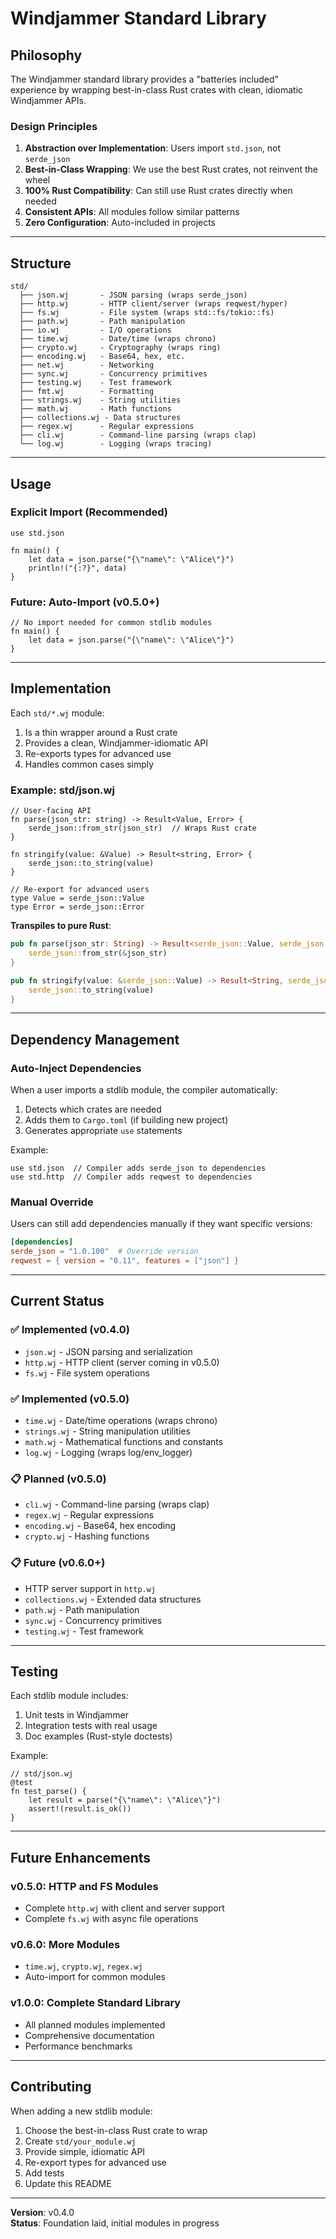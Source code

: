 # Windjammer Standard Library

## Philosophy

The Windjammer standard library provides a "batteries included" experience by wrapping best-in-class Rust crates with clean, idiomatic Windjammer APIs.

### Design Principles

1. **Abstraction over Implementation**: Users import `std.json`, not `serde_json`
2. **Best-in-Class Wrapping**: We use the best Rust crates, not reinvent the wheel
3. **100% Rust Compatibility**: Can still use Rust crates directly when needed
4. **Consistent APIs**: All modules follow similar patterns
5. **Zero Configuration**: Auto-included in projects

---

## Structure

```
std/
  ├── json.wj       - JSON parsing (wraps serde_json)
  ├── http.wj       - HTTP client/server (wraps reqwest/hyper)
  ├── fs.wj         - File system (wraps std::fs/tokio::fs)
  ├── path.wj       - Path manipulation
  ├── io.wj         - I/O operations
  ├── time.wj       - Date/time (wraps chrono)
  ├── crypto.wj     - Cryptography (wraps ring)
  ├── encoding.wj   - Base64, hex, etc.
  ├── net.wj        - Networking
  ├── sync.wj       - Concurrency primitives
  ├── testing.wj    - Test framework
  ├── fmt.wj        - Formatting
  ├── strings.wj    - String utilities
  ├── math.wj       - Math functions
  ├── collections.wj - Data structures
  ├── regex.wj      - Regular expressions
  ├── cli.wj        - Command-line parsing (wraps clap)
  └── log.wj        - Logging (wraps tracing)
```

---

## Usage

### Explicit Import (Recommended)
```windjammer
use std.json

fn main() {
    let data = json.parse("{\"name\": \"Alice\"}")
    println!("{:?}", data)
}
```

### Future: Auto-Import (v0.5.0+)
```windjammer
// No import needed for common stdlib modules
fn main() {
    let data = json.parse("{\"name\": \"Alice\"}")
}
```

---

## Implementation

Each `std/*.wj` module:
1. Is a thin wrapper around a Rust crate
2. Provides a clean, Windjammer-idiomatic API
3. Re-exports types for advanced use
4. Handles common cases simply

### Example: std/json.wj

```windjammer
// User-facing API
fn parse(json_str: string) -> Result<Value, Error> {
    serde_json::from_str(json_str)  // Wraps Rust crate
}

fn stringify(value: &Value) -> Result<string, Error> {
    serde_json::to_string(value)
}

// Re-export for advanced users
type Value = serde_json::Value
type Error = serde_json::Error
```

**Transpiles to pure Rust**:
```rust
pub fn parse(json_str: String) -> Result<serde_json::Value, serde_json::Error> {
    serde_json::from_str(&json_str)
}

pub fn stringify(value: &serde_json::Value) -> Result<String, serde_json::Error> {
    serde_json::to_string(value)
}
```

---

## Dependency Management

### Auto-Inject Dependencies

When a user imports a stdlib module, the compiler automatically:
1. Detects which crates are needed
2. Adds them to `Cargo.toml` (if building new project)
3. Generates appropriate `use` statements

Example:
```windjammer
use std.json  // Compiler adds serde_json to dependencies
use std.http  // Compiler adds reqwest to dependencies
```

### Manual Override

Users can still add dependencies manually if they want specific versions:
```toml
[dependencies]
serde_json = "1.0.100"  # Override version
reqwest = { version = "0.11", features = ["json"] }
```

---

## Current Status

### ✅ Implemented (v0.4.0)
- `json.wj` - JSON parsing and serialization
- `http.wj` - HTTP client (server coming in v0.5.0)
- `fs.wj` - File system operations

### ✅ Implemented (v0.5.0)
- `time.wj` - Date/time operations (wraps chrono)
- `strings.wj` - String manipulation utilities
- `math.wj` - Mathematical functions and constants
- `log.wj` - Logging (wraps log/env_logger)

### 📋 Planned (v0.5.0)
- `cli.wj` - Command-line parsing (wraps clap)
- `regex.wj` - Regular expressions
- `encoding.wj` - Base64, hex encoding
- `crypto.wj` - Hashing functions

### 📋 Future (v0.6.0+)
- HTTP server support in `http.wj`
- `collections.wj` - Extended data structures
- `path.wj` - Path manipulation
- `sync.wj` - Concurrency primitives
- `testing.wj` - Test framework

---

## Testing

Each stdlib module includes:
1. Unit tests in Windjammer
2. Integration tests with real usage
3. Doc examples (Rust-style doctests)

Example:
```windjammer
// std/json.wj
@test
fn test_parse() {
    let result = parse("{\"name\": \"Alice\"}")
    assert!(result.is_ok())
}
```

---

## Future Enhancements

### v0.5.0: HTTP and FS Modules
- Complete `http.wj` with client and server support
- Complete `fs.wj` with async file operations

### v0.6.0: More Modules
- `time.wj`, `crypto.wj`, `regex.wj`
- Auto-import for common modules

### v1.0.0: Complete Standard Library
- All planned modules implemented
- Comprehensive documentation
- Performance benchmarks

---

## Contributing

When adding a new stdlib module:

1. Choose the best-in-class Rust crate to wrap
2. Create `std/your_module.wj`
3. Provide simple, idiomatic API
4. Re-export types for advanced use
5. Add tests
6. Update this README

---

**Version**: v0.4.0  
**Status**: Foundation laid, initial modules in progress
